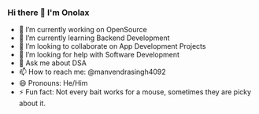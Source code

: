 ### Hi there 👋 I'm Onolax
- 🔭 I’m currently working on OpenSource
- 🌱 I’m currently learning Backend Development
- 👯 I’m looking to collaborate on App Development Projects
- 🤔 I’m looking for help with Software Development
- 💬 Ask me about DSA
- 📫 How to reach me: @manvendrasingh4092
- 😄 Pronouns: He/Him
- ⚡ Fun fact: Not every bait works for a mouse, sometimes they are picky about it.
<!--
**Onolax/Onolax** is a ✨ _special_ ✨ repository because its `README.md` (this file) appears on your GitHub profile.

Here are some ideas to get you started:


-->
